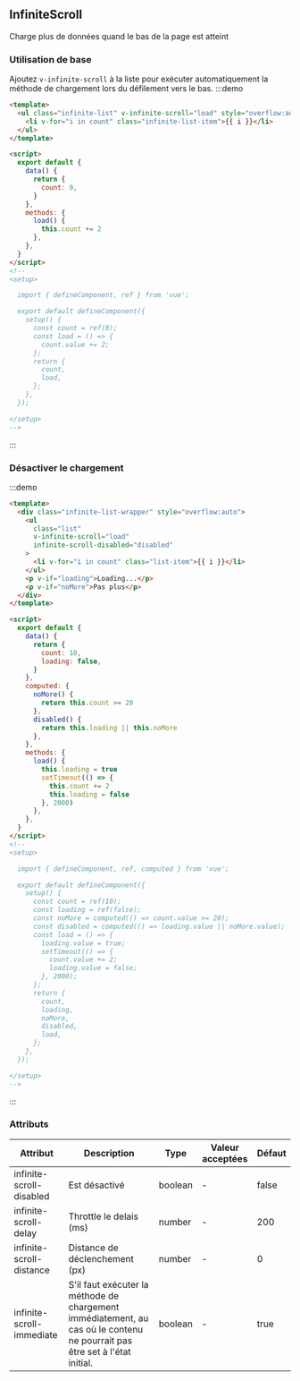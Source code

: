 ## InfiniteScroll

Charge plus de données quand le bas de la page est atteint

### Utilisation de base

Ajoutez `v-infinite-scroll` à la liste pour exécuter automatiquement la méthode de chargement lors du défilement vers le bas.
:::demo

```html
<template>
  <ul class="infinite-list" v-infinite-scroll="load" style="overflow:auto">
    <li v-for="i in count" class="infinite-list-item">{{ i }}</li>
  </ul>
</template>

<script>
  export default {
    data() {
      return {
        count: 0,
      }
    },
    methods: {
      load() {
        this.count += 2
      },
    },
  }
</script>
<!--
<setup>

  import { defineComponent, ref } from 'vue';

  export default defineComponent({
    setup() {
      const count = ref(0);
      const load = () => {
        count.value += 2;
      };
      return {
        count,
        load,
      };
    },
  });

</setup>
-->
```

:::

### Désactiver le chargement

:::demo

```html
<template>
  <div class="infinite-list-wrapper" style="overflow:auto">
    <ul
      class="list"
      v-infinite-scroll="load"
      infinite-scroll-disabled="disabled"
    >
      <li v-for="i in count" class="list-item">{{ i }}</li>
    </ul>
    <p v-if="loading">Loading...</p>
    <p v-if="noMore">Pas plus</p>
  </div>
</template>

<script>
  export default {
    data() {
      return {
        count: 10,
        loading: false,
      }
    },
    computed: {
      noMore() {
        return this.count >= 20
      },
      disabled() {
        return this.loading || this.noMore
      },
    },
    methods: {
      load() {
        this.loading = true
        setTimeout(() => {
          this.count += 2
          this.loading = false
        }, 2000)
      },
    },
  }
</script>
<!--
<setup>

  import { defineComponent, ref, computed } from 'vue';

  export default defineComponent({
    setup() {
      const count = ref(10);
      const loading = ref(false);
      const noMore = computed(() => count.value >= 20);
      const disabled = computed(() => loading.value || noMore.value);
      const load = () => {
        loading.value = true;
        setTimeout(() => {
          count.value += 2;
          loading.value = false;
        }, 2000);
      };
      return {
        count,
        loading,
        noMore,
        disabled,
        load,
      };
    },
  });

</setup>
-->
```

:::

### Attributs

| Attribut                  | Description                                                                                                                | Type    | Valeur acceptées | Défaut |
| ------------------------- | -------------------------------------------------------------------------------------------------------------------------- | ------- | ---------------- | ------ |
| infinite-scroll-disabled  | Est désactivé                                                                                                              | boolean | -                | false  |
| infinite-scroll-delay     | Throttle le delais (ms)                                                                                                    | number  | -                | 200    |
| infinite-scroll-distance  | Distance de déclenchement (px)                                                                                             | number  | -                | 0      |
| infinite-scroll-immediate | S'il faut exécuter la méthode de chargement immédiatement, au cas où le contenu ne pourrait pas être set à l'état initial. | boolean | -                | true   |
